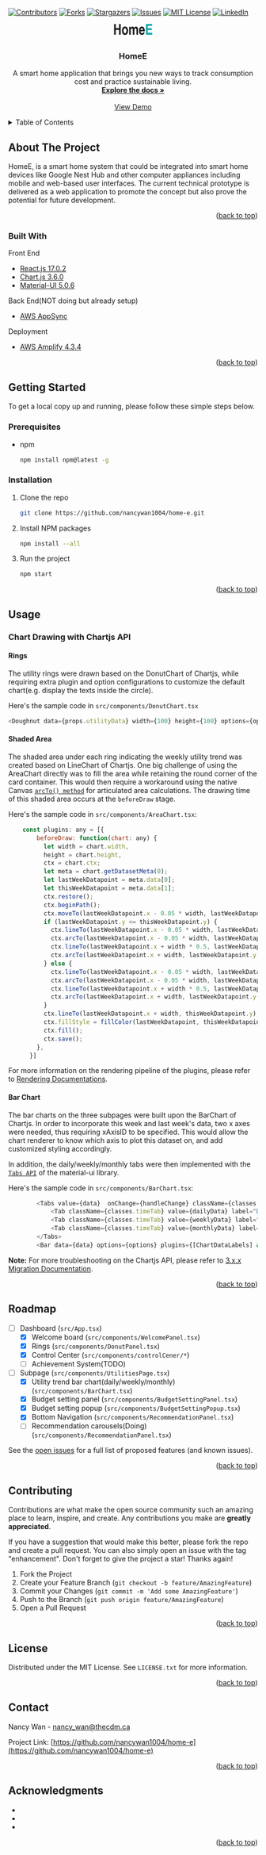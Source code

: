 <!-- PROJECT SHIELDS -->
<!--
*** I'm using markdown "reference style" links for readability.
*** Reference links are enclosed in brackets [ ] instead of parentheses ( ).
*** See the bottom of this document for the declaration of the reference variables
*** for contributors-url, forks-url, etc. This is an optional, concise syntax you may use.
*** https://www.markdownguide.org/basic-syntax/#reference-style-links
-->
[![Contributors][contributors-shield]][contributors-url]
[![Forks][forks-shield]][forks-url]
[![Stargazers][stars-shield]][stars-url]
[![Issues][issues-shield]][issues-url]
[![MIT License][license-shield]][license-url]
[![LinkedIn][linkedin-shield]][linkedin-url]


<div align="center">
  <a href="https://github.com/nancywan1004/home-e">
    <img src="public/images/HomeE_logo.png" alt="Logo" width="80" height="30">
  </a>

<h3 align="center">HomeE</h3>

  <p align="center">
    A smart home application that brings you new ways to track consumption cost and practice sustainable living.
    <br />
    <a href="https://github.com/github_username/repo_name"><strong>Explore the docs »</strong></a>
    <br />
    <br />
    <a href="https://master.d2rjlopzu9lfdm.amplifyapp.com/">View Demo</a>
  </p>
</div>



<!-- TABLE OF CONTENTS -->
<details>
  <summary>Table of Contents</summary>
  <ol>
    <li>
      <a href="#about-the-project">About The Project</a>
      <ul>
        <li><a href="#built-with">Built With</a></li>
      </ul>
    </li>
    <li>
      <a href="#getting-started">Getting Started</a>
      <ul>
        <li><a href="#prerequisites">Prerequisites</a></li>
        <li><a href="#installation">Installation</a></li>
      </ul>
    </li>
    <li><a href="#usage">Usage</a></li>
    <li><a href="#roadmap">Roadmap</a></li>
    <li><a href="#contributing">Contributing</a></li>
    <li><a href="#license">License</a></li>
    <li><a href="#contact">Contact</a></li>
    <li><a href="#acknowledgments">Acknowledgments</a></li>
  </ol>
</details>



<!-- ABOUT THE PROJECT -->
## About The Project

HomeE, is a smart home system that could be integrated into smart home devices like Google Nest Hub and other computer appliances including mobile and web-based user interfaces. The current technical prototype is delivered as a web application to promote the concept but also prove the potential for future development.  

<p align="right">(<a href="#top">back to top</a>)</p>



### Built With

Front End
* [React.js 17.0.2](https://reactjs.org/)
* [Chart.js 3.6.0](https://www.chartjs.org/docs/latest/)
* [Material-UI 5.0.6](https://mui.com/)

Back End(NOT doing but already setup)
* [AWS AppSync](https://aws.amazon.com/appsync/)

Deployment
* [AWS Amplify 4.3.4](https://sandbox.amplifyapp.com/getting-started)

<p align="right">(<a href="#top">back to top</a>)</p>



<!-- GETTING STARTED -->
## Getting Started

To get a local copy up and running, please follow these simple steps below.

### Prerequisites

* npm
  ```sh
  npm install npm@latest -g
  ```

### Installation

1. Clone the repo
   ```sh
   git clone https://github.com/nancywan1004/home-e.git
   ```
2. Install NPM packages
   ```sh
   npm install --all
   ```
3. Run the project
   ```sh
   npm start
   ```

<p align="right">(<a href="#top">back to top</a>)</p>



<!-- USAGE EXAMPLES -->
## Usage

### Chart Drawing with Chartjs API
#### Rings
The utility rings were drawn based on the DonutChart of Chartjs, while requiring extra plugin and option configurations to customize the default chart(e.g. display the texts inside the circle). 

Here's the sample code in `src/components/DonutChart.tsx`
```js
<Doughnut data={props.utilityData} width={100} height={100} options={options} plugins={plugins}/>
```

#### Shaded Area
The shaded area under each ring indicating the weekly utility trend was created based on LineChart of Chartjs. One big challenge of using the AreaChart directly was to fill the area while retaining the round corner of the card container. This would then require a workaround using the native Canvas [`arcTo() method`](https://www.w3schools.com/tags/canvas_arcto.asp) for articulated area calculations. The drawing time of this shaded area occurs at the `beforeDraw` stage. 

Here's the sample code in `src/components/AreaChart.tsx`:
```js
    const plugins: any = [{
        beforeDraw: function(chart: any) {
          let width = chart.width,
          height = chart.height,
          ctx = chart.ctx;
          let meta = chart.getDatasetMeta(0);
          let lastWeekDatapoint = meta.data[0];
          let thisWeekDatapoint = meta.data[1];
          ctx.restore();
          ctx.beginPath();
          ctx.moveTo(lastWeekDatapoint.x - 0.05 * width, lastWeekDatapoint.y);           // Create a starting point
          if (lastWeekDatapoint.y <= thisWeekDatapoint.y) {
            ctx.lineTo(lastWeekDatapoint.x - 0.05 * width, lastWeekDatapoint.y + height * 0.35);          // Create a vertical line
            ctx.arcTo(lastWeekDatapoint.x - 0.05 * width, lastWeekDatapoint.y + height, lastWeekDatapoint.x + width * 0.3, lastWeekDatapoint.y + height, 60); // Create an arc
            ctx.lineTo(lastWeekDatapoint.x + width * 0.5, lastWeekDatapoint.y + height);         // Continue with horizontal line
            ctx.arcTo(lastWeekDatapoint.x + width, lastWeekDatapoint.y + height, lastWeekDatapoint.x + width, lastWeekDatapoint.y + height * 0.35, 55);
          } else {
            ctx.lineTo(lastWeekDatapoint.x - 0.05 * width, lastWeekDatapoint.y + height * 0.35);          // Create a vertical line
            ctx.arcTo(lastWeekDatapoint.x - 0.05 * width, lastWeekDatapoint.y + height * 0.9, lastWeekDatapoint.x + width * 0.5, lastWeekDatapoint.y + height * 0.9, 80); // Create an arc
            ctx.lineTo(lastWeekDatapoint.x + width * 0.5, lastWeekDatapoint.y + height * 0.9);         // Continue with horizontal line
            ctx.arcTo(lastWeekDatapoint.x + width, lastWeekDatapoint.y + height * 0.9, lastWeekDatapoint.x + width, lastWeekDatapoint.y + height * 0.35, 70);
          }
          ctx.lineTo(lastWeekDatapoint.x + width, thisWeekDatapoint.y);
          ctx.fillStyle = fillColor(lastWeekDatapoint, thisWeekDatapoint) + "40";
          ctx.fill();
          ctx.save();
        },
      }]
```

For more information on the rendering pipeline of the plugins, please refer to [Rendering Documentations](https://www.chartjs.org/docs/latest/developers/plugins.html#rendering).

#### Bar Chart
The bar charts on the three subpages were built upon the BarChart of Chartjs. In order to incorporate this week and last week's data, two x axes were needed, thus requiring xAxisID to be specified. This would allow the chart renderer to know which axis to plot this dataset on, and add customized styling accordingly.

In addition, the daily/weekly/monthly tabs were then implemented with the [`Tabs API`](https://mui.com/components/tabs/#main-content) of the material-ui library.

Here's the sample code in `src/components/BarChart.tsx`:
```js
        <Tabs value={data}  onChange={handleChange} className={classes.timeTabs} TabIndicatorProps={{style: {display: "none"}}}>
            <Tab className={classes.timeTab} value={dailyData} label="Day" />
            <Tab className={classes.timeTab} value={weeklyData} label="Week" />
            <Tab className={classes.timeTab} value={monthlyData} label="Month" />
        </Tabs>
        <Bar data={data} options={options} plugins={[ChartDataLabels] as any} ref={barChart}/>
```

**Note:** For more troubleshooting on the Chartjs API, please refer to [3.x.x Migration Documentation](https://www.chartjs.org/docs/3.2.1/getting-started/v3-migration.html).

<p align="right">(<a href="#top">back to top</a>)</p>



<!-- ROADMAP -->
## Roadmap

- [ ] Dashboard (`src/App.tsx`)
  - [x] Welcome board (`src/components/WelcomePanel.tsx`)
  - [x] Rings (`src/components/DonutPanel.tsx`)
  - [x] Control Center (`src/components/controlCener/*`)
  - [ ] Achievement System(TODO) 
- [ ] Subpage (`src/components/UtilitiesPage.tsx`)
  - [x] Utility trend bar chart(daily/weekly/monthly) (`src/components/BarChart.tsx`)
  - [x] Budget setting panel (`src/components/BudgetSettingPanel.tsx`)
  - [x] Budget setting popup (`src/components/BudgetSettingPopup.tsx`)
  - [x] Bottom Navigation (`src/components/RecommendationPanel.tsx`)
  - [ ] Recommendation carousels(Doing) (`src/components/RecommendationPanel.tsx`)

See the [open issues](https://github.com/nancywan1004/home-e/issues) for a full list of proposed features (and known issues).

<p align="right">(<a href="#top">back to top</a>)</p>



<!-- CONTRIBUTING -->
## Contributing

Contributions are what make the open source community such an amazing place to learn, inspire, and create. Any contributions you make are **greatly appreciated**.

If you have a suggestion that would make this better, please fork the repo and create a pull request. You can also simply open an issue with the tag "enhancement".
Don't forget to give the project a star! Thanks again!

1. Fork the Project
2. Create your Feature Branch (`git checkout -b feature/AmazingFeature`)
3. Commit your Changes (`git commit -m 'Add some AmazingFeature'`)
4. Push to the Branch (`git push origin feature/AmazingFeature`)
5. Open a Pull Request

<p align="right">(<a href="#top">back to top</a>)</p>



<!-- LICENSE -->
## License

Distributed under the MIT License. See `LICENSE.txt` for more information.

<p align="right">(<a href="#top">back to top</a>)</p>



<!-- CONTACT -->
## Contact

Nancy Wan - nancy_wan@thecdm.ca

Project Link: [https://github.com/nancywan1004/home-e](https://github.com/nancywan1004/home-e)

<p align="right">(<a href="#top">back to top</a>)</p>



<!-- ACKNOWLEDGMENTS -->
## Acknowledgments

* []()
* []()
* []()

<p align="right">(<a href="#top">back to top</a>)</p>



<!-- MARKDOWN LINKS & IMAGES -->
<!-- https://www.markdownguide.org/basic-syntax/#reference-style-links -->
[contributors-shield]: https://img.shields.io/github/contributors/github_username/repo_name.svg?style=for-the-badge
[contributors-url]: https://github.com/github_username/repo_name/graphs/contributors
[forks-shield]: https://img.shields.io/github/forks/github_username/repo_name.svg?style=for-the-badge
[forks-url]: https://github.com/github_username/repo_name/network/members
[stars-shield]: https://img.shields.io/github/stars/github_username/repo_name.svg?style=for-the-badge
[stars-url]: https://github.com/github_username/repo_name/stargazers
[issues-shield]: https://img.shields.io/github/issues/github_username/repo_name.svg?style=for-the-badge
[issues-url]: https://github.com/github_username/repo_name/issues
[license-shield]: https://img.shields.io/github/license/github_username/repo_name.svg?style=for-the-badge
[license-url]: https://github.com/github_username/repo_name/blob/master/LICENSE.txt
[linkedin-shield]: https://img.shields.io/badge/-LinkedIn-black.svg?style=for-the-badge&logo=linkedin&colorB=555
[linkedin-url]: https://linkedin.com/in/linkedin_username
[product-screenshot]: images/screenshot.png

